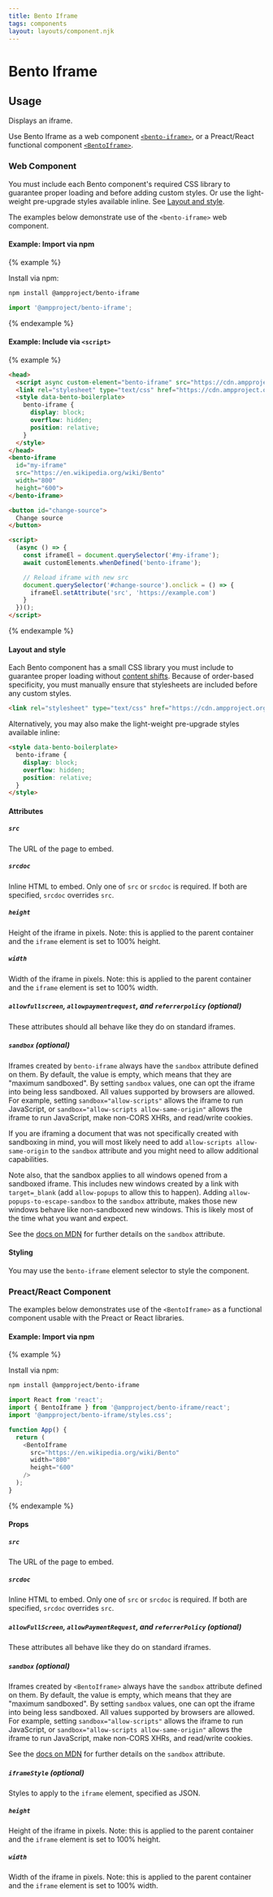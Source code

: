 ```yaml
---
title: Bento Iframe
tags: components
layout: layouts/component.njk
---
```

# Bento Iframe

## Usage

Displays an iframe.

Use Bento Iframe as a web component [`<bento-iframe>`](#web-component), or a Preact/React functional component [`<BentoIframe>`](#preactreact-component).

### Web Component

You must include each Bento component's required CSS library to guarantee proper loading and before adding custom styles. Or use the light-weight pre-upgrade styles available inline. See [Layout and style](#layout-and-style).

The examples below demonstrate use of the `<bento-iframe>` web component.

#### Example: Import via npm

{% example %}

Install via npm:

```bash
npm install @ampproject/bento-iframe
```

```javascript
import '@ampproject/bento-iframe';
```

{% endexample %}

#### Example: Include via `<script>`

{% example %}

```html
<head>
  <script async custom-element="bento-iframe" src="https://cdn.ampproject.org/v0/bento-iframe-1.0.js"></script>
  <link rel="stylesheet" type="text/css" href="https://cdn.ampproject.org/v0/bento-iframe-1.0.css">
  <style data-bento-boilerplate>
    bento-iframe {
      display: block;
      overflow: hidden;
      position: relative;
    }
  </style>
</head>
<bento-iframe
  id="my-iframe"
  src="https://en.wikipedia.org/wiki/Bento"
  width="800"
  height="600">
</bento-iframe>

<button id="change-source">
  Change source
</button>

<script>
  (async () => {
    const iframeEl = document.querySelector('#my-iframe');
    await customElements.whenDefined('bento-iframe');

    // Reload iframe with new src
    document.querySelector('#change-source').onclick = () => {
      iframeEl.setAttribute('src', 'https://example.com')
    }
  })();
</script>
```

{% endexample %}

#### Layout and style

Each Bento component has a small CSS library you must include to guarantee proper loading without [content shifts](https://web.dev/cls/). Because of order-based specificity, you must manually ensure that stylesheets are included before any custom styles.

```html
<link rel="stylesheet" type="text/css" href="https://cdn.ampproject.org/v0/bento-iframe-1.0.css">
```

Alternatively, you may also make the light-weight pre-upgrade styles available inline:

```html
<style data-bento-boilerplate>
  bento-iframe {
    display: block;
    overflow: hidden;
    position: relative;
  }
</style>
```

#### Attributes

##### `src`

The URL of the page to embed.

##### `srcdoc`

Inline HTML to embed. Only one of `src` or `srcdoc` is required. If both are specified, `srcdoc` overrides `src`.

##### `height`

Height of the iframe in pixels. Note: this is applied to the parent container and the `iframe` element is set to 100% height.

##### `width`

Width of the iframe in pixels. Note: this is applied to the parent container and the `iframe` element is set to 100% width.

##### `allowfullscreen`, `allowpaymentrequest`, and `referrerpolicy` (optional)

These attributes should all behave like they do on standard iframes.

##### `sandbox` (optional) <a name="sandbox"></a>

Iframes created by `bento-iframe` always have the `sandbox` attribute defined on
them. By default, the value is empty, which means that they are "maximum
sandboxed". By setting `sandbox` values, one can opt the iframe into being less
sandboxed. All values supported by browsers are allowed. For example, setting
`sandbox="allow-scripts"` allows the iframe to run JavaScript, or
`sandbox="allow-scripts allow-same-origin"` allows the iframe to run JavaScript,
make non-CORS XHRs, and read/write cookies.

If you are iframing a document that was not specifically created with sandboxing
in mind, you will most likely need to add `allow-scripts allow-same-origin` to
the `sandbox` attribute and you might need to allow additional capabilities.

Note also, that the sandbox applies to all windows opened from a sandboxed
iframe. This includes new windows created by a link with `target=_blank` (add
`allow-popups` to allow this to happen). Adding `allow-popups-to-escape-sandbox`
to the `sandbox` attribute, makes those new windows behave like non-sandboxed
new windows. This is likely most of the time what you want and expect.

See the [docs on MDN](https://developer.mozilla.org/en-US/docs/Web/HTML/Element/iframe#attr-sandbox) for further details on the `sandbox` attribute.

#### Styling

You may use the `bento-iframe` element selector to style the component.

### Preact/React Component

The examples below demonstrates use of the `<BentoIframe>` as a functional component usable with the Preact or React libraries.

#### Example: Import via npm

{% example %}

Install via npm:

```bash
npm install @ampproject/bento-iframe
```

```javascript
import React from 'react';
import { BentoIframe } from '@ampproject/bento-iframe/react';
import '@ampproject/bento-iframe/styles.css';

function App() {
  return (
    <BentoIframe
      src="https://en.wikipedia.org/wiki/Bento"
      width="800"
      height="600"
    />
  );
}
```

{% endexample %}

#### Props

##### `src`

The URL of the page to embed.

##### `srcdoc`

Inline HTML to embed. Only one of `src` or `srcdoc` is required. If both are specified, `srcdoc` overrides `src`.

##### `allowFullScreen`, `allowPaymentRequest`, and `referrerPolicy` (optional)

These attributes all behave like they do on standard iframes.

##### `sandbox` (optional) <a name="sandbox"></a>

Iframes created by `<BentoIframe>` always have the `sandbox` attribute defined on
them. By default, the value is empty, which means that they are "maximum
sandboxed". By setting `sandbox` values, one can opt the iframe into being less
sandboxed. All values supported by browsers are allowed. For example, setting
`sandbox="allow-scripts"` allows the iframe to run JavaScript, or
`sandbox="allow-scripts allow-same-origin"` allows the iframe to run JavaScript,
make non-CORS XHRs, and read/write cookies.

See the [docs on MDN](https://developer.mozilla.org/en-US/docs/Web/HTML/Element/iframe#attr-sandbox) for further details on the `sandbox` attribute.

##### `iframeStyle` (optional)

Styles to apply to the `iframe` element, specified as JSON.

##### `height`

Height of the iframe in pixels. Note: this is applied to the parent container and the `iframe` element is set to 100% height.

##### `width`

Width of the iframe in pixels. Note: this is applied to the parent container and the `iframe` element is set to 100% width.
